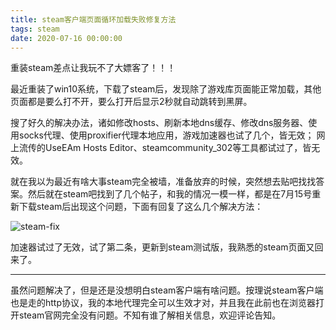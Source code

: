 ```yaml
---
title: steam客户端页面循环加载失败修复方法
tags: steam
date: 2020-07-16 00:00:00
---
```

重装steam差点让我玩不了大嫖客了！！！

<!--more-->

最近重装了win10系统，下载了steam后，发现除了游戏库页面能正常加载，其他页面都是要么打不开，要么打开后显示2秒就自动跳转到黑屏。

搜了好久的解决办法，诸如修改hosts、刷新本地dns缓存、修改dns服务器、使用socks代理、使用proxifier代理本地应用，游戏加速器也试了几个，皆无效；
网上流传的UseEAm Hosts Editor、steamcommunity_302等工具都试过了，皆无效。

就在我以为最近有啥大事steam完全被墙，准备放弃的时候，突然想去贴吧找找答案。然后就在steam吧找到了几个帖子，和我的情况一模一样，都是在7月15号重新下载steam后出现这个问题，下面有回复了这么几个解决方法：

![steam-fix](https://foreti.me/imgplace/2020/steam%20fix.iaflk4hk8o.jpg)

加速器试过了无效，试了第二条，更新到steam测试版，我熟悉的steam页面又回来了。

--------------

虽然问题解决了，但是还是没想明白steam客户端有啥问题。按理说steam客户端也是走的http协议，我的本地代理完全可以生效才对，并且我在此前也在浏览器打开steam官网完全没有问题。不知有谁了解相关信息，欢迎评论告知。
